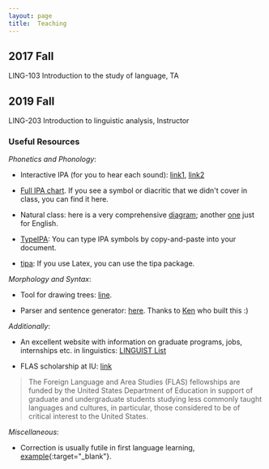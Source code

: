 ```yaml
---
layout: page
title:  Teaching
---
```


## 2017 Fall

LING-103 Introduction to the study of language, TA

## 2019 Fall

LING-203 Introduction to linguistic analysis, Instructor


### Useful Resources

_Phonetics and Phonology_:

- Interactive IPA (for you to hear each sound): [link1](http://www.ipachart.com/), [link2](https://web.uvic.ca/ling/resources/ipa/charts/IPAlab/IPAlab.htm)

- [Full IPA chart](https://www.internationalphoneticassociation.org/sites/default/files/IPA_Kiel_2015.pdf). If you see a symbol or diacritic that we didn't cover in class, you can find it here. 

- Natural class: here is a very comprehensive [diagram](https://en.wikipedia.org/wiki/File:IPA-euler-manners-features.svg); another [one](https://allthingslinguistic.com/image/33605639325) just for English.

- [TypeIPA](https://ipa.typeit.org/): You can type IPA symbols by copy-and-paste into your document.

- [tipa](https://jon.dehdari.org/tutorials/tipachart_mod.pdf): If you use Latex, you can use the tipa package.

_Morphology and Syntax_:

- Tool for drawing trees: [line](http://ironcreek.net/syntaxtree/).

- Parser and sentence generator: [here](https://parser.ksteimel.duckdns.org/). Thanks to [Ken](https://ksteimel.duckdns.org/) who built this :)

_Additionally_:

- An excellent website with information on graduate programs, jobs, internships etc. in linguistics: [LINGUIST List](https://linguistlist.org/) 

- FLAS scholarship at IU: [link](https://hls.indiana.edu/student-life/scholarships/flas.html)

> The Foreign Language and Area Studies (FLAS) fellowships are funded by the United States Department of Education in support of graduate and undergraduate students studying less commonly taught languages and cultures, in particular, those considered to be of critical interest to the United States.

_Miscellaneous_:

- Correction is usually futile in first language learning, [example](https://huhailinguist.github.io/teaching/pinker_p285.JPG){:target="_blank"}.

